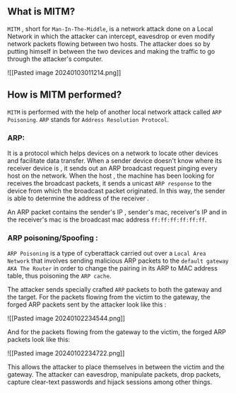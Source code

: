 
## What is MITM?

`MITM` , short for `Man-In-The-Middle`,  is a network attack done on a Local Network in which the attacker can intercept, eavesdrop or even modify network packets flowing between two hosts.
The attacker does so by putting himself in between the two devices and making the traffic to go through the attacker's computer.

![[Pasted image 20240103011214.png]]
## How is MITM performed?

`MITM` is performed with the help of another local network attack called `ARP Poisoning`. `ARP`
stands for `Address Resolution Protocol`.

### ARP:

 It is a protocol which helps devices on a network to locate other devices and facilitate data transfer. When a sender device doesn't know where its receiver device is , it sends out an ARP broadcast request pinging every host on the network. When the host , the machine has been looking for receives the broadcast packets, it sends a unicast `ARP response` to the device from which the broadcast packet originated.  In this way, the sender is able to determine the address of the receiver .

An ARP packet contains the sender's IP , sender's mac, receiver's IP and in the receiver's mac is the broadcast mac address `ff:ff:ff:ff:ff:ff`.

### ARP poisoning/Spoofing :

`ARP Poisoning` is a type of cyberattack carried out over a `Local Area Network` that involves sending malicious ARP packets to the `default gateway AKA The Router` in order to change the pairing in its ARP to MAC address table, thus poisoning the `ARP cache`.

The attacker sends specially crafted `ARP` packets to both the gateway and the target. For the packets flowing from the victim to the gateway, the forged ARP packets sent by the attacker look like this :

![[Pasted image 20240102234544.png]]



And for the packets flowing from the gateway to the victim, the forged ARP packets look like this:

![[Pasted image 20240102234722.png]]

This allows the attacker to place themselves in between the victim and the gateway. The attacker can eavesdrop, manipulate packets, drop packets, capture clear-text passwords and hijack sessions among other things.

